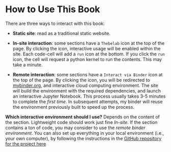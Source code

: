 # How to Use This Book

There are three ways to interact with this book: 

- **Static site**: read as a traditional static website.

- **In-site interaction**: some sections have a `Thebelab`  icon at the top of the page.  By clicking the icon, interactive usage will be enabled within the site. Each code-cell will add a `run` icon at the bottom. If you click the `run` icon, the cell will request a python kernel to run the contents. This may take a minute. 

- **Remote interaction**: some sections have a `Interact via Binder` icon at the top of the page.  By clicking the icon, you will be redirected to [mybinder.org](https://mybinder.org/), and interactive cloud computing environment. The site will build the environment with the required dependencies, and launch an interactive Jupyter Notebook. This process usually takes 3-5 minutes to complete the *first time*. In subsequent attempts, my binder will reuse the environment previously built to speed up the process. 



**Which interactive environment should I use?** Depends on the content of the section. Lightweight code should work just fine *In-site*. If the section contains a ton of code, you may consider to use the *remote binder environment*. You can also set up everything in your local environment (i.e., your own computer), by following the instructions in the [GitHub repository for the project here](https://github.com/pabloinsente/comp_models_cog_beh)

 

